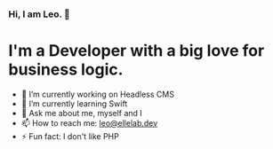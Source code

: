 ### Hi, I am Leo. 👋

# I'm a Developer with a big love for business logic.

- 🔭 I’m currently working on Headless CMS
- 🌱 I’m currently learning Swift
- 💬 Ask me about me, myself and I
- 📫 How to reach me: leo@ellelab.dev
- ⚡ Fun fact: I don't like PHP

